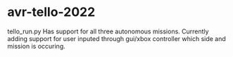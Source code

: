 # avr-tello-2022

tello_run.py
Has support for all three autonomous missions. Currently adding support for user inputed through gui/xbox controller which side and mission is occuring.

